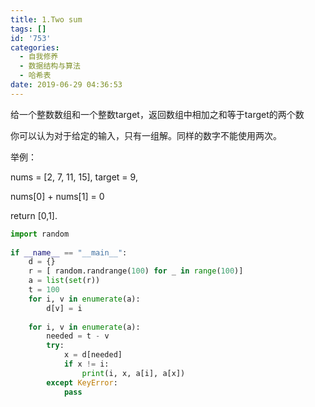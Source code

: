 ```yaml
---
title: 1.Two sum
tags: []
id: '753'
categories:
  - 自我修养
  - 数据结构与算法
  - 哈希表
date: 2019-06-29 04:36:53
---
```


给一个整数数组和一个整数target，返回数组中相加之和等于target的两个数

你可以认为对于给定的输入，只有一组解。同样的数字不能使用两次。

举例：

nums = [2, 7, 11, 15], target = 9,

nums[0] + nums[1] = 0

return [0,1].

```python
import random  
  
if __name__ == "__main__":  
    d = {}  
    r = [ random.randrange(100) for _ in range(100)]  
    a = list(set(r))  
    t = 100  
    for i, v in enumerate(a):  
        d[v] = i  
  
    for i, v in enumerate(a):  
        needed = t - v  
        try:  
            x = d[needed]  
            if x != i:  
                print(i, x, a[i], a[x])  
        except KeyError:  
            pass
```